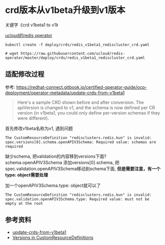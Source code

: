 # crd版本从v1beta升级到v1版本

关键字《crd v1beta1 to v1》

[ucloud的redis operator](https://github.com/ucloud/redis-operator)

```
kubectl create -f deploy/crds/redis_v1beta1_rediscluster_crd.yaml

# wget https://raw.githubusercontent.com/ucloud/redis-operator/master/deploy/crds/redis_v1beta1_rediscluster_crd.yaml
```

## 适配修改过程

参考: https://redhat-connect.gitbook.io/certified-operator-guide/ocp-deployment/operator-metadata/update-crds-from-v1beta1
> Here's a sample CRD shown before and after conversion. The apiVersion is changed to v1, and the schema is now defined per CR version (in v1beta1, you could only define per-version schemas if they were  different).

首先修改v1beta名称为v1, 遇到问题

```
The CustomResourceDefinition "redisclusters.redis.kun" is invalid: spec.versions[0].schema.openAPIV3Schema: Required value: schemas are required
```

缺少schema, 把validation的内容移到versions下面?
schema.openAPIV3Schema 
添加versions[0].schema, 把spec.validation.openAPIV3Schema移动到schema下面,
**但是需要注意，有一个type: object需要处理**

加一个openAPIV3Schema.type: object就可以了
```
The CustomResourceDefinition "redisclusters.redis.kun" is invalid: spec.validation.openAPIV3Schema.type: Required value: must not be empty at the root
```

## 参考资料

* [update-crds-from-v1beta1](https://redhat-connect.gitbook.io/certified-operator-guide/ocp-deployment/operator-metadata/update-crds-from-v1beta1)
* [Versions in CustomResourceDefinitions](https://kubernetes.io/docs/tasks/extend-kubernetes/custom-resources/custom-resource-definition-versioning/)
